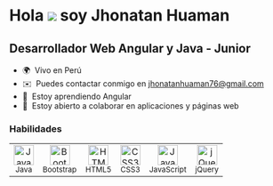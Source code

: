 Hola ![](https://user-images.githubusercontent.com/18350557/176309783-0785949b-9127-417c-8b55-ab5a4333674e.gif) soy Jhonatan Huaman
===========================================================================================================================================

Desarrollador Web Angular y Java - Junior
-------------------------

* 🌍  Vivo en Perú
* ✉️  Puedes contactar conmigo en [jhonatanhuaman76@gmail.com](mailto:jhonatanhuaman76@gmail.com)
* 🧠  Estoy aprendiendo Angular
* 🤝  Estoy abierto a colaborar en aplicaciones y páginas web

### Habilidades

<table>
  <tr>
    <td align="center">
      <img src="https://github.com/jhonatanhuaman76/jhonatanhuaman76/assets/132282558/8d9d491e-2213-4cd7-9ef3-5f125892074b" height="36" alt="Java" /><br>
      <sub>Java</sub>
    </td>
    <td align="center">
      <img src="https://github.com/jhonatanhuaman76/jhonatanhuaman76/assets/132282558/026d2d3f-9a51-471d-b928-983ded6ce38b" height="36" alt="Bootstrap" /><br>
      <sub>Bootstrap</sub>
    </td>
    <td align="center">
      <img src="https://github.com/jhonatanhuaman76/jhonatanhuaman76/assets/132282558/4ac2b112-d31b-4b41-b92d-fefbbbd3840a" height="36" alt="HTML5" /><br>
      <sub>HTML5</sub>
    </td>
    <td align="center">
      <img src="https://github.com/jhonatanhuaman76/jhonatanhuaman76/assets/132282558/0883e00c-681a-4f8a-a44f-805ef4fa7473" height="36" alt="CSS3" /><br>
      <sub>CSS3</sub>
    </td>
    <td align="center">
      <img src="https://github.com/jhonatanhuaman76/jhonatanhuaman76/assets/132282558/b672c58a-45be-4a2b-9648-45c1ae31e5cb" height="36" alt="JavaScript" /><br>
      <sub>JavaScript</sub>
    </td>
    <td align="center">
      <img src="https://github.com/jhonatanhuaman76/jhonatanhuaman76/assets/132282558/e2769796-ea30-4f08-9a58-90df8d3e19bf" height="36" alt="jQuery" /><br>
      <sub>jQuery</sub>
    </td>
  </tr>
</table>

